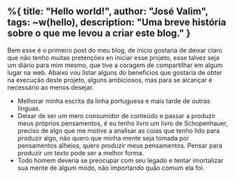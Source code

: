 %{
  title: "Hello world!",
  author: "José Valim",
  tags: ~w(hello),
  description: "Uma breve história sobre o que me levou a criar este blog."
}
---
Bem esse é o primeiro post do meu blog, de inicio gostaria de deixar claro que não tenho 
muitas pretenções en iniciar esse projeto, esse talvez seja um diário para mim mesmo, que
tive a coragem de compartilhar em algum lugar na web. Abaixo vou listar alguns do beneficios
que gostaria de obter na execução deste projeto, alguns ambiciosos, mas para se alcançar é
necessário ao menos desejar. 

- Melhorar minha escrita da linha portuguesa e mais tarde de outras línguas.
- Deixar de ser um mero consumidor de conteúdo e passar a produzir meus próprios pensamentos,
é eu tenho livro um livro de Schopenhauer, preciso de algo que me motive a analisar as coias 
que tenho lido para produzir algo, não quero que minha mente seja tomada por pensamentos 
alheios, quero produzir meus pensamentos. Pensar para produzir um texto pode ser a melhor forma. 
- Todo homem deveria se preocupar com seu legado e tentar imortalizar sua mente de algum modo,
não importando quão comum ela foi.

